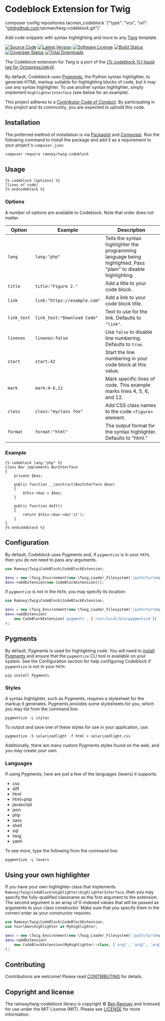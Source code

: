# Codeblock Extension for Twig


composer config repositories.tacman_codeblock '{"type": "vcs", "url": "git@github.com:tacman/twig-codeblock.git"}'

Add code snippets with syntax highlighting and more to any [Twig][] template.

[![Source Code][badge-source]][source]
[![Latest Version][badge-release]][release]
[![Software License][badge-license]][license]
[![Build Status][badge-build]][build]
[![Coverage Status][badge-coverage]][coverage]
[![Total Downloads][badge-downloads]][downloads]

The Codeblock extension for Twig is a port of the [{% codeblock %} liquid tag for Octopress/Jekyll][octopress-codeblock].

By default, Codeblock uses [Pygments][], the Python syntax highlighter, to generate HTML markup suitable for highlighting blocks of code, but it may use any syntax highlighter. To use another syntax highlighter, simply implement `HighlighterInterface` (see below for an example).

This project adheres to a [Contributor Code of Conduct][conduct]. By participating in this project and its community, you are expected to uphold this code.


## Installation

The preferred method of installation is via [Packagist][] and [Composer][]. Run the following command to install the package and add it as a requirement to your project's `composer.json`:

```bash
composer require ramsey/twig-codeblock
```

## Usage

```
{% codeblock [options] %}
[lines of code]
{% endcodeblock %}
```
### Options

A number of options are available to Codeblock. Note that order does not matter.

Option       | Example                      | Description
------------ | ---------------------------- | ------------
`lang`       | `lang:"php"`                 | Tells the syntax highlighter the programming language being highlighted. Pass "plain" to disable highlighting.
`title`      | `title:"Figure 2."`          | Add a title to your code block.
`link`       | `link:"https://example.com"` | Add a link to your code block title.
`link_text`  | `link_text:"Download Code"`  | Text to use for the link. Defaults to `"link"`.
`linenos`    | `linenos:false`              | Use `false` to disable line numbering. Defaults to `true`.
`start`      | `start:42`                   | Start the line numbering in your code block at this value.
`mark`       | `mark:4-6,12`                | Mark specific lines of code. This example marks lines 4, 5, 6, and 12.
`class`      | `class:"myclass foo"`        | Add CSS class names to the code `<figure>` element.
`format`     | `format:"html"`              | The output format for the syntax highlighter. Defaults to "html."

### Example

```
{% codeblock lang:"php" %}
class Bar implements BarInterface
{
    private $baz;

    public function __construct(BazInterface $baz)
    {
        $this->baz = $baz;
    }

    public function doIt()
    {
        return $this->baz->do('it');
    }
}
{% endcodeblock %}
```


## Configuration

By default, Codeblock uses Pygments and, if `pygmentize` is in your `PATH`, then you do not need to pass any arguments.

``` php
use Ramsey\Twig\CodeBlock\CodeBlockExtension;

$env = new \Twig_Environment(new \Twig_Loader_Filesystem('/path/to/templates'));
$env->addExtension(new CodeBlockExtension());
```

If `pygmentize` is not in the `PATH`, you may specify its location:

``` php
use Ramsey\Twig\CodeBlock\CodeBlockExtension;

$env = new \Twig_Environment(new \Twig_Loader_Filesystem('/path/to/templates'));
$env->addExtension(
    new CodeBlockExtension('pygments', ['/usr/local/bin/pygmentize'])
);
```


## Pygments

By default, Pygments is used for highlighting code. You will need to [install Pygments][pygments] and ensure that the `pygmentize` CLI tool is available on your system. See the Configuration section for help configuring Codeblock if `pygmentize` is not in your `PATH`.

    pip install Pygments

### Styles

A syntax highlighter, such as Pygments, requires a stylesheet for the markup it generates. Pygments provides some stylesheets for you, which you may list from the command line:

    pygmentize -L styles

To output and save one of these styles for use in your application, use:

    pygmentize -S solarizedlight -f html > solarizedlight.css

Additionally, there are many custom Pygments styles found on the web, and you may create your own.

### Languages

If using Pygments, here are just a few of the languages (lexers) it supports:

* css
* diff
* html
* html+php
* javascript
* json
* php
* sass
* shell
* sql
* twig
* yaml

To see more, type the following from the command line:

    pygmentize -L lexers


## Using your own highlighter

If you have your own highlighter class that implements `Ramsey\Twig\CodeBlock\Highlighter\HighlighterInterface`, then you may specify the fully-qualified classname as the first argument to the extension. The second argument is an array of 0-indexed values that will be passed as arguments to your class constructor. Make sure that you specify them in the correct order as your constructor requires.

``` php
use Ramsey\Twig\CodeBlock\CodeBlockExtension;
use Your\Own\Highlighter as MyHighlighter;

$env = new \Twig_Environment(new \Twig_Loader_Filesystem('/path/to/templates'));
$env->addExtension(
    new CodeBlockExtension(MyHighlighter::class, ['arg1', 'arg2', 'arg3'])
);
```


## Contributing

Contributions are welcome! Please read [CONTRIBUTING][] for details.


## Copyright and license

The ramsey/twig-codeblock library is copyright © [Ben Ramsey][] and licensed for use under the MIT License (MIT). Please see [LICENSE][] for more information.


[badge-build]: https://img.shields.io/travis/ramsey/twig-codeblock/master.svg?style=flat-square
[badge-coverage]: https://img.shields.io/coveralls/ramsey/twig-codeblock/master.svg?style=flat-square
[badge-downloads]: https://img.shields.io/packagist/dt/ramsey/twig-codeblock.svg?style=flat-square
[badge-license]: https://img.shields.io/badge/license-MIT-brightgreen.svg?style=flat-square
[badge-release]: https://img.shields.io/github/release/ramsey/twig-codeblock.svg?style=flat-square
[badge-source]: http://img.shields.io/badge/source-ramsey/twig--codeblock-blue.svg?style=flat-square
[ben ramsey]: https://benramsey.com/
[build]: https://travis-ci.org/ramsey/twig-codeblock
[composer]: https://getcomposer.org
[conduct]: https://github.com/ramsey/twig-codeblock/blob/master/CODE_OF_CONDUCT.md
[contributing]: https://github.com/ramsey/twig-codeblock/blob/master/CONTRIBUTING.md
[coverage]: https://coveralls.io/r/ramsey/twig-codeblock?branch=master
[downloads]: https://packagist.org/packages/ramsey/twig-codeblock
[license]: https://github.com/ramsey/twig-codeblock/blob/master/LICENSE
[octopress-codeblock]: https://github.com/octopress/codeblock
[packagist]: https://packagist.org/packages/ramsey/twig-codeblock
[pygments]: http://pygments.org/
[release]: https://github.com/ramsey/twig-codeblock/releases
[source]: https://github.com/ramsey/twig-codeblock
[twig]: http://twig.sensiolabs.org/
